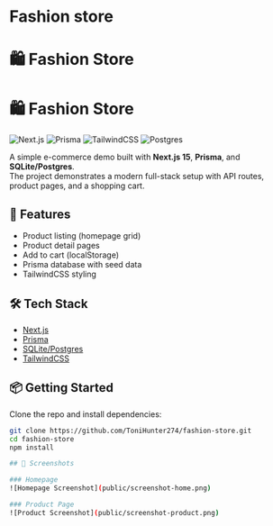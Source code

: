 # Fashion store
# 🛍️ Fashion Store

# 🛍️ Fashion Store

![Next.js](https://img.shields.io/badge/Next.js-15-black?style=for-the-badge&logo=next.js)
![Prisma](https://img.shields.io/badge/Prisma-ORM-blue?style=for-the-badge&logo=prisma)
![TailwindCSS](https://img.shields.io/badge/TailwindCSS-3-blue?style=for-the-badge&logo=tailwindcss)
![Postgres](https://img.shields.io/badge/Database-Postgres-informational?style=for-the-badge&logo=postgresql)


A simple e-commerce demo built with **Next.js 15**, **Prisma**, and **SQLite/Postgres**.  
The project demonstrates a modern full-stack setup with API routes, product pages, and a shopping cart.

## 🚀 Features
- Product listing (homepage grid)
- Product detail pages
- Add to cart (localStorage)
- Prisma database with seed data
- TailwindCSS styling

## 🛠️ Tech Stack
- [Next.js](https://nextjs.org/)
- [Prisma](https://www.prisma.io/)
- [SQLite/Postgres](https://www.postgresql.org/)
- [TailwindCSS](https://tailwindcss.com/)

## 📦 Getting Started
Clone the repo and install dependencies:

```bash
git clone https://github.com/ToniHunter274/fashion-store.git
cd fashion-store
npm install

## 📸 Screenshots

### Homepage
![Homepage Screenshot](public/screenshot-home.png)

### Product Page
![Product Screenshot](public/screenshot-product.png)

